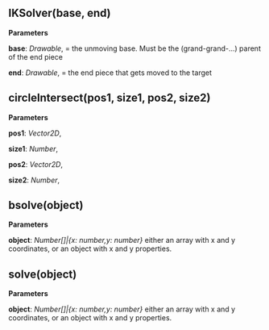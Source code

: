 IKSolver(base, end)
-------------------
**Parameters**

**base**:  *Drawable*,  = the unmoving base. Must be the (grand-grand-...) parent of the end piece

**end**:  *Drawable*,  = the end piece that gets moved to the target

circleIntersect(pos1, size1, pos2, size2)
-----------------------------------------
**Parameters**

**pos1**:  *Vector2D*,  


**size1**:  *Number*,  


**pos2**:  *Vector2D*,  


**size2**:  *Number*,  


bsolve(object)
---------
**Parameters**

**object**:  *Number[]|{x: number,y: number}* either an array with x and y coordinates, or an object with x and y properties.

solve(object)
--------
**Parameters**

**object**:  *Number[]|{x: number,y: number}* either an array with x and y coordinates, or an object with x and y properties.

